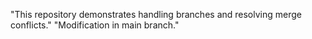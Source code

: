 "This repository demonstrates handling branches and resolving merge conflicts." 
"Modification in main branch." 
